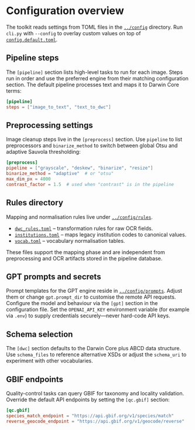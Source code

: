 # Configuration overview

The toolkit reads settings from TOML files in the [`../config`](../config) directory. Run
`cli.py` with `--config` to overlay custom values on top of
[`config.default.toml`](../config/config.default.toml).

## Pipeline steps

The `[pipeline]` section lists high-level tasks to run for each image.
Steps run in order and use the preferred engine from their matching
configuration section. The default pipeline processes text and maps it
to Darwin Core terms:

```toml
[pipeline]
steps = ["image_to_text", "text_to_dwc"]
```

## Preprocessing settings

Image cleanup steps live in the `[preprocess]` section. Use `pipeline` to list
preprocessors and `binarize_method` to switch between global Otsu and adaptive
Sauvola thresholding:

```toml
[preprocess]
pipeline = ["grayscale", "deskew", "binarize", "resize"]
binarize_method = "adaptive"  # or "otsu"
max_dim_px = 4000
contrast_factor = 1.5  # used when "contrast" is in the pipeline
```

## Rules directory

Mapping and normalisation rules live under [`../config/rules`](../config/rules).

- [`dwc_rules.toml`](../config/rules/dwc_rules.toml) – transformation rules for raw OCR fields.
- [`institutions.toml`](../config/rules/institutions.toml) – maps legacy institution codes to canonical values.
- [`vocab.toml`](../config/rules/vocab.toml) – vocabulary normalisation tables.

These files support the mapping phase and are independent from preprocessing and OCR
artifacts stored in the pipeline database.

## GPT prompts and secrets

Prompt templates for the GPT engine reside in
[`../config/prompts`](../config/prompts). Adjust them or change
`gpt.prompt_dir` to customise the remote API requests. Configure the model and
behaviour via the `[gpt]` section in the configuration file. Set the
`OPENAI_API_KEY` environment variable (for example via `.env`) to supply
credentials securely—never hard-code API keys.

## Schema selection

The `[dwc]` section defaults to the Darwin Core plus ABCD data structure. Use
`schema_files` to reference alternative XSDs or adjust the `schema_uri` to
experiment with other vocabularies.

## GBIF endpoints

Quality-control tasks can query GBIF for taxonomy and locality validation. Override the default API endpoints by setting the `[qc.gbif]` section:

```toml
[qc.gbif]
species_match_endpoint = "https://api.gbif.org/v1/species/match"
reverse_geocode_endpoint = "https://api.gbif.org/v1/geocode/reverse"
```
